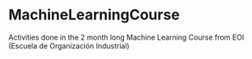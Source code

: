 # MachineLearningCourse
Activities done in the 2 month long Machine Learning Course from EOI (Escuela de Organización Industrial)

